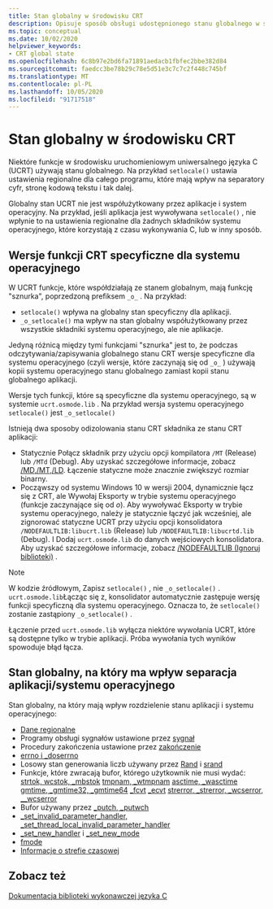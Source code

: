 ```yaml
---
title: Stan globalny w środowisku CRT
description: Opisuje sposób obsługi udostępnionego stanu globalnego w środowisku uruchomieniowym Microsoft Universal C.
ms.topic: conceptual
ms.date: 10/02/2020
helpviewer_keywords:
- CRT global state
ms.openlocfilehash: 6c8b97e2bd6fa71891aedacb1fbfec2bbe382d84
ms.sourcegitcommit: faedcc3be78b29c78e5d51e3c7c7c2f448c745bf
ms.translationtype: MT
ms.contentlocale: pl-PL
ms.lasthandoff: 10/05/2020
ms.locfileid: "91717518"
---
```

# <a name="global-state-in-the-crt"></a>Stan globalny w środowisku CRT

Niektóre funkcje w środowisku uruchomieniowym uniwersalnego języka C (UCRT) używają stanu globalnego. Na przykład `setlocale()` ustawia ustawienia regionalne dla całego programu, które mają wpływ na separatory cyfr, stronę kodową tekstu i tak dalej.

Globalny stan UCRT nie jest współużytkowany przez aplikacje i system operacyjny. Na przykład, jeśli aplikacja jest wywoływana `setlocale()` , nie wpłynie to na ustawienia regionalne dla żadnych składników systemu operacyjnego, które korzystają z czasu wykonywania C, lub w inny sposób.

## <a name="os-specific-versions-of-crt-functions"></a>Wersje funkcji CRT specyficzne dla systemu operacyjnego

W UCRT funkcje, które współdziałają ze stanem globalnym, mają funkcję "sznurka", poprzedzoną prefiksem `_o_` . Na przykład:

- `setlocale()` wpływa na globalny stan specyficzny dla aplikacji.
- `_o_setlocale()` ma wpływ na stan globalny współużytkowany przez wszystkie składniki systemu operacyjnego, ale nie aplikacje.

Jedyną różnicą między tymi funkcjami "sznurka" jest to, że podczas odczytywania/zapisywania globalnego stanu CRT wersje specyficzne dla systemu operacyjnego (czyli wersje, które zaczynają się od `_o_` ) używają kopii systemu operacyjnego stanu globalnego zamiast kopii stanu globalnego aplikacji.

Wersje tych funkcji, które są specyficzne dla systemu operacyjnego, są w systemie `ucrt.osmode.lib` . Na przykład wersja systemu operacyjnego `setlocale()` jest `_o_setlocale()`

Istnieją dwa sposoby odizolowania stanu CRT składnika ze stanu CRT aplikacji:

- Statycznie Połącz składnik przy użyciu opcji kompilatora `/MT` (Release) lub `/MTd` (Debug). Aby uzyskać szczegółowe informacje, zobacz [/MD,/MT,/LD](../build/reference/md-mt-ld-use-run-time-library.md). Łączenie statyczne może znacznie zwiększyć rozmiar binarny.
- Począwszy od systemu Windows 10 w wersji 2004, dynamicznie łącz się z CRT, ale Wywołaj Eksporty w trybie systemu operacyjnego (funkcje zaczynające się od _o_). Aby wywoływać Eksporty w trybie systemu operacyjnego, należy je statycznie łączyć jak wcześniej, ale zignorować statyczne UCRT przy użyciu opcji konsolidatora `/NODEFAULTLIB:libucrt.lib` (Release) lub `/NODEFAULTLIB:libucrtd.lib` (Debug). I Dodaj `ucrt.osmode.lib` do danych wejściowych konsolidatora. Aby uzyskać szczegółowe informacje, zobacz [/NODEFAULTLIB (Ignoruj biblioteki)](../build/reference/nodefaultlib-ignore-libraries.md) .

> [!Note]
> W kodzie źródłowym, Zapisz `setlocale()` , nie `_o_setlocale()` . `ucrt.osmode.lib`Łącząc się z, konsolidator automatycznie zastępuje wersję funkcji specyficzną dla systemu operacyjnego. Oznacza to, że `setlocale()` zostanie zastąpiony `_o_setlocale()` .

Łączenie przed `ucrt.osmode.lib` wyłącza niektóre wywołania UCRT, które są dostępne tylko w trybie aplikacji. Próba wywołania tych wyników spowoduje błąd łącza.

## <a name="global-state-affected-by-appos-separation"></a>Stan globalny, na który ma wpływ separacja aplikacji/systemu operacyjnego

Stan globalny, na który mają wpływ rozdzielenie stanu aplikacji i systemu operacyjnego:

- [Dane regionalne](locale.md)
- Programy obsługi sygnałów ustawione przez [sygnał](reference/signal.md)
- Procedury zakończenia ustawione przez [zakończenie](reference/set-terminate-crt.md)
- [errno i _doserrno](errno-doserrno-sys-errlist-and-sys-nerr.md)
- Losowy stan generowania liczb używany przez [Rand](reference/rand.md) i [srand](reference/srand.md)
- Funkcje, które zwracają bufor, którego użytkownik nie musi wydać:   [strtok, wcstok, _mbstok](reference/strtok-strtok-l-wcstok-wcstok-l-mbstok-mbstok-l.md) [tmpnam, _wtmpnam](reference/tempnam-wtempnam-tmpnam-wtmpnam.md) [asctime, _wasctime](reference/asctime-wasctime.md) [gmtime, _gmtime32, _gmtime64](reference/gmtime-gmtime32-gmtime64.md) [_fcvt](reference/fcvt.md) [_ecvt](reference/ecvt.md) [strerror, _strerror, _wcserror, __wcserror](reference/strerror-strerror-wcserror-wcserror.md)
- Bufor używany przez [_putch, _putwch](reference/putch-putwch.md)
- [_set_invalid_parameter_handler, _set_thread_local_invalid_parameter_handler](reference/set-invalid-parameter-handler-set-thread-local-invalid-parameter-handler.md)
- [_set_new_handler](reference/set-new-handler.md) i [_set_new_mode](reference/set-new-mode.md)
- [fmode](text-and-binary-mode-file-i-o.md)
- [Informacje o strefie czasowej](time-management.md)

## <a name="see-also"></a>Zobacz też

[Dokumentacja biblioteki wykonawczej języka C](c-run-time-library-reference.md)
